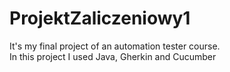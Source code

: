 # ProjektZaliczeniowy1

It's my final project of an automation tester course.  
In this project I used Java, Gherkin and Cucumber
